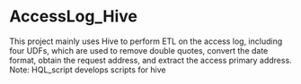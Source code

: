 # AccessLog_Hive
This project mainly uses Hive to perform ETL on the access log, including four UDFs, which are used to remove double quotes, convert the date format, obtain the request address, and extract the access primary address.
Note: HQL_script develops scripts for hive
